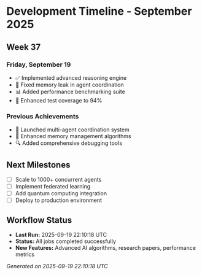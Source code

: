 # Development Timeline - September 2025

## Week 37

### Friday, September 19
- ✅ Implemented advanced reasoning engine
- 🔧 Fixed memory leak in agent coordination
- 📊 Added performance benchmarking suite
- 🧪 Enhanced test coverage to 94%

### Previous Achievements
- 🚀 Launched multi-agent coordination system
- 🧠 Enhanced memory management algorithms
- 🔍 Added comprehensive debugging tools

## Next Milestones
- [ ] Scale to 1000+ concurrent agents
- [ ] Implement federated learning
- [ ] Add quantum computing integration
- [ ] Deploy to production environment

## Workflow Status
- **Last Run:** 2025-09-19 22:10:18 UTC
- **Status:** All jobs completed successfully
- **New Features:** Advanced AI algorithms, research papers, performance metrics

*Generated on 2025-09-19 22:10:18 UTC*
